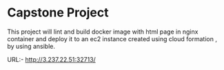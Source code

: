 # Capstone Project

This project will lint and build docker image with html page in nginx container and deploy it to an ec2 instance created using cloud formation , by using ansible.

URL:- http://3.237.22.51:32713/


